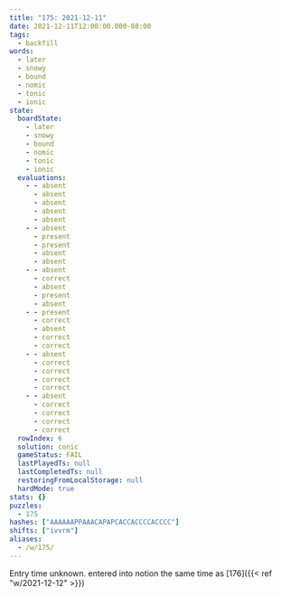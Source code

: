 ```yaml
---
title: "175: 2021-12-11"
date: 2021-12-11T12:00:00.000-08:00
tags:
  - backfill
words:
  - later
  - snowy
  - bound
  - nomic
  - tonic
  - ionic
state:
  boardState:
    - later
    - snowy
    - bound
    - nomic
    - tonic
    - ionic
  evaluations:
    - - absent
      - absent
      - absent
      - absent
      - absent
    - - absent
      - present
      - present
      - absent
      - absent
    - - absent
      - correct
      - absent
      - present
      - absent
    - - present
      - correct
      - absent
      - correct
      - correct
    - - absent
      - correct
      - correct
      - correct
      - correct
    - - absent
      - correct
      - correct
      - correct
      - correct
  rowIndex: 6
  solution: conic
  gameStatus: FAIL
  lastPlayedTs: null
  lastCompletedTs: null
  restoringFromLocalStorage: null
  hardMode: true
stats: {}
puzzles:
  - 175
hashes: ["AAAAAAPPAAACAPAPCACCACCCCACCCC"]
shifts: ["ivvrm"]
aliases:
  - /w/175/
---
```


<!-- more -->

Entry time unknown. entered into notion the same time as [176]({{< ref "w/2021-12-12" >}})
